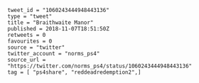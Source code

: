 ```
tweet_id = "1060243444948443136"
type = "tweet"
title = "Braithwaite Manor"
published = 2018-11-07T18:51:50Z
retweets = 0
favourites = 0
source = "twitter"
twitter_account = "norms_ps4"
source_url = "https://twitter.com/norms_ps4/status/1060243444948443136"
tag = [ "ps4share", "reddeadredemption2",]
```

<p class='image'><img src='http://mnf.m17s.net/2018/11/07/Dra9ywZWoAE5zfR.jpg' alt=''></p>

